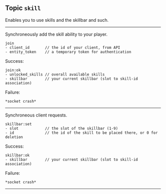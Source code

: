 ## Topic `skill`

Enables you to use skills and the skillbar and such.

---

Synchroneously add the skill ability to your player.

```
join
- client_id       // the id of your client, from API
- entity_token    // a temporary token for authentication
```

Success:

```
join:ok
- unlocked_skills // overall available skills
- skillbar        // your current skillbar (slot to skill-id association)
```

Failure:

```
*socket crash*
```

---

Synchroneous client requests.

```
skillbar:set
- slot            // the slot of the skillbar (1-9)
- id              // the id of the skill to be placed there, or 0 for deletion
```

Success:

```
skillbar:ok
- skillbar        // your current skillbar (slot to skill-id association)
```

Failure:

```
*socket crash*
```

---
